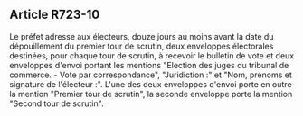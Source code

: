 Article R723-10
----
Le préfet adresse aux électeurs, douze jours au moins avant la date du
dépouillement du premier tour de scrutin, deux enveloppes électorales destinées,
pour chaque tour de scrutin, à recevoir le bulletin de vote et deux enveloppes
d'envoi portant les mentions "Election des juges du tribunal de commerce. - Vote
par correspondance", "Juridiction :" et "Nom, prénoms et signature de l'électeur
:". L'une des deux enveloppes d'envoi porte en outre la mention "Premier tour de
scrutin", la seconde enveloppe porte la mention "Second tour de scrutin".
